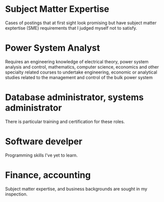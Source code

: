 # Subject Matter Expertise

Cases of postings that at first sight look promising but have subject matter exptertise (SME) requirements that I judged myself not to satisfy.

# Power System Analyst

Requires an engineering knowledge of electrical theory, power system analysis and control, mathematics, computer science, economics and other specialty related courses to undertake engineering, economic or analytical studies related to the management and control of the bulk power system

# Database administrator, systems administrator

There is particular training and certification for these roles.

# Software develper

Programming skills I've yet to learn.

# Finance, accounting

Subject matter expertise, and business backgrounds are sought in my inspection.